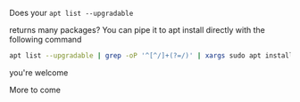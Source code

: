 Does your ```apt list --upgradable```

returns many packages?  You can pipe it to apt install directly with the following command

```sh
apt list --upgradable | grep -oP '^[^/]+(?=/)' | xargs sudo apt install -y
```

you're welcome

More to come
